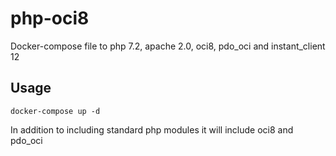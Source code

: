 # php-oci8
Docker-compose file to php 7.2, apache 2.0, oci8, pdo_oci and instant_client 12

## Usage

```docker-compose up -d```

In addition to including standard php modules it will include oci8 and pdo_oci
